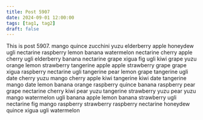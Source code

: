 ```yaml
---
title: Post 5907
date: 2024-09-01 12:00:00
tags: [tag1, tag2]
draft: false
---
```

This is post 5907.
mango
quince
zucchini
yuzu
elderberry
apple
honeydew
ugli
nectarine
raspberry
lemon
banana
watermelon
nectarine
cherry
apple
cherry
ugli
elderberry
banana
nectarine
grape
xigua
fig
ugli
kiwi
grape
yuzu
orange
lemon
strawberry
tangerine
apple
apple
strawberry
grape
grape
xigua
raspberry
nectarine
ugli
tangerine
pear
lemon
grape
tangerine
ugli
date
cherry
yuzu
mango
cherry
apple
kiwi
tangerine
kiwi
date
tangerine
mango
date
lemon
banana
orange
raspberry
quince
banana
raspberry
pear
grape
nectarine
cherry
kiwi
pear
yuzu
tangerine
strawberry
yuzu
pear
yuzu
mango
watermelon
ugli
banana
apple
lemon
banana
strawberry
ugli
nectarine
fig
mango
raspberry
strawberry
raspberry
nectarine
honeydew
quince
xigua
ugli
watermelon
